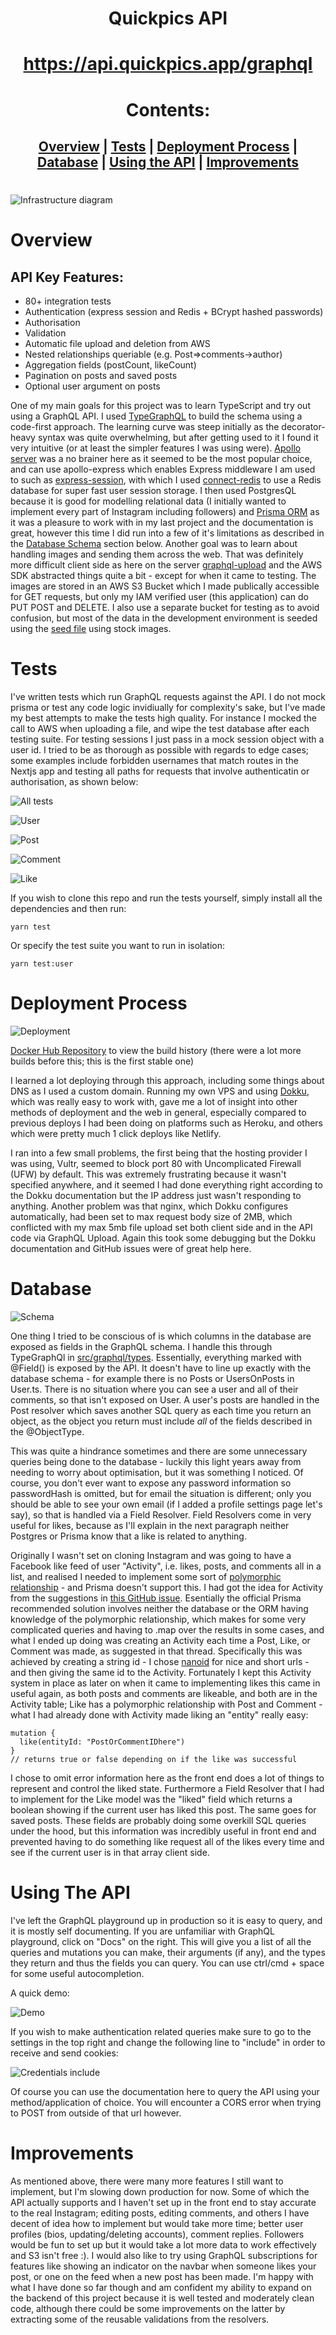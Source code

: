 <div align="center">

# Quickpics API

# https://api.quickpics.app/graphql

# Contents:

## [Overview](#overview) | [Tests](#tests) | [Deployment Process](#deployment-process) | [Database](#database) | [Using the API](#using-the-api) | [Improvements](#improvements)

</div>

#

![Infrastructure diagram](https://i.gyazo.com/5c91cd72fd315f66e0035f964c4e8671.png)

# Overview

## API Key Features:

- 80+ integration tests
- Authentication (express session and Redis + BCrypt hashed passwords)
- Authorisation
- Validation
- Automatic file upload and deletion from AWS
- Nested relationships queriable (e.g. Post=>comments->author)
- Aggregation fields (postCount, likeCount)
- Pagination on posts and saved posts
- Optional user argument on posts

One of my main goals for this project was to learn TypeScript and try out using a GraphQL API. I used [TypeGraphQL](https://github.com/MichalLytek/type-graphql) to build the schema using a code-first approach. The learning curve was steep initially as the decorator-heavy syntax was quite overwhelming, but after getting used to it I found it very intuitive (or at least the simpler features I was using were). [Apollo server](https://github.com/apollographql/apollo-server) was a no brainer here as it seemed to be the most popular choice, and can use apollo-express which enables Express middleware I am used to such as [express-session](https://github.com/expressjs/session), with which I used [connect-redis](https://github.com/tj/connect-redis) to use a Redis database for super fast user session storage. I then used PostgresQL because it is good for modelling relational data (I initially wanted to implement every part of Instagram including followers) and [Prisma ORM](https://github.com/prisma/prisma) as it was a pleasure to work with in my last project and the documentation is great, however this time I did run into a few of it's limitations as described in the [Database Schema](#database-schema) section below. Another goal was to learn about handling images and sending them across the web. That was definitely more difficult client side as here on the server [graphql-upload](https://github.com/jaydenseric/graphql-upload) and the AWS SDK abstracted things quite a bit - except for when it came to testing. The images are stored in an AWS S3 Bucket which I made publically accessible for GET requests, but only my IAM verified user (this application) can do PUT POST and DELETE. I also use a separate bucket for testing as to avoid confusion, but most of the data in the development environment is seeded using the [seed file](https://github.com/ConorButler/Quickpics/blob/main/server/prisma/seed.ts) using stock images.

# Tests

I've written tests which run GraphQL requests against the API. I do not mock prisma or test any code logic invidiually for complexity's sake, but I've made my best attempts to make the tests high quality.
For instance I mocked the call to AWS when uploading a file, and wipe the test database after each testing suite. For testing sessions I just pass in a mock session object with a user id. I tried to be as thorough as possible with regards to edge cases; some examples include forbidden usernames that match routes in the Nextjs app and testing all paths for requests that involve authenticatin or authorisation, as shown below:

![All tests](https://i.gyazo.com/6865b9c0015c98633c8313a5d330b7d3.png)

![User](https://i.gyazo.com/5e98b451ae7a385f4c0566e60d265da3.png)

![Post](https://i.gyazo.com/ec98fe081a19114cb2a28ad01326e829.png)

![Comment](https://i.gyazo.com/9c64047fd03e428ec77b803402f45f97.png)

![Like](https://i.gyazo.com/3ea2bbfd174e265e6d924625437949a8.png)

If you wish to clone this repo and run the tests yourself, simply install all the dependencies and then run:

```
yarn test
```

Or specify the test suite you want to run in isolation:

```
yarn test:user
```

# Deployment Process

![Deployment](https://i.gyazo.com/9b98116f29213d60810c6591b13375ef.png)

[Docker Hub Repository](https://hub.docker.com/repository/docker/cwdb/quickpics-api) to view the build history (there were a lot more builds before this; this is the first stable one)

I learned a lot deploying through this approach, including some things about DNS as I used a custom domain. Running my own VPS and using [Dokku](https://dokku.com/), which was really easy to work with, gave me a lot of insight into other methods of deployment and the web in general, especially compared to previous deploys I had been doing on platforms such as Heroku, and others which were pretty much 1 click deploys like Netlify.

I ran into a few small problems, the first being that the hosting provider I was using, Vultr, seemed to block port 80 with Uncomplicated Firewall (UFW) by default. This was extremely frustrating because it wasn't specified anywhere, and it seemed I had done everything right according to the Dokku documentation but the IP address just wasn't responding to anything. Another problem was that nginx, which Dokku configures automatically, had been set to max request body size of 2MB, which conflicted with my max 5mb file upload set both client side and in the API code via GraphQL Upload. Again this took some debugging but the Dokku documentation and GitHub issues were of great help here.

# Database

![Schema](https://i.gyazo.com/48ef2975a5e12bb7593342e7439ca29e.png)

One thing I tried to be conscious of is which columns in the database are exposed as fields in the GraphQL schema. I handle this through TypeGraphQl in [src/graphql/types](https://github.com/ConorButler/Quickpics/tree/main/server/src/graphql/types). Essentially, everything marked with @Field() is exposed by the API. It doesn't have to line up exactly with the database schema - for example there is no Posts or UsersOnPosts in User.ts. There is no situation where you can see a user and all of their comments, so that isn't exposed on User. A user's posts are handled in the Post resolver which saves another SQL query as each time you return an object, as the object you return must include _all_ of the fields described in the @ObjectType.

This was quite a hindrance sometimes and there are some unnecessary queries being done to the database - luckily this light years away from needing to worry about optimisation, but it was something I noticed. Of course, you don't ever want to expose any password information so passwordHash is omitted, but for email the situation is different; only you should be able to see your own email (if I added a profile settings page let's say), so that is handled via a Field Resolver. Field Resolvers come in very useful for likes, because as I'll explain in the next paragraph neither Postgres or Prisma know that a like is related to anything.

Originally I wasn't set on cloning Instagram and was going to have a Facebook like feed of user "Activity", i.e. likes, posts, and comments all in a list, and realised I needed to implement some sort of [polymorphic relationship](https://guides.rubyonrails.org/association_basics.html#polymorphic-associations) - and Prisma doesn't support this. I had got the idea for Activity from the suggestions in [this GitHub issue](https://github.com/prisma/prisma/issues/2505). Esentially the official Prisma recommended solution involves neither the database or the ORM having knowledge of the polymorphic relationship, which makes for some very complicated queries and having to .map over the results in some cases, and what I ended up doing was creating an Activity each time a Post, Like, or Comment was made, as suggested in that thread. Specifically this was achieved by creating a string id - I chose [nanoid](https://github.com/ai/nanoid) for nice and short urls - and then giving the same id to the Activity. Fortunately I kept this Activity system in place as later on when it came to implementing likes this came in useful again, as both posts and comments are likeable, and both are in the Activity table; Like has a polymorphic relationship with Post and Comment - what I had already done with Activity made liking an "entity" really easy:

```
mutation {
  like(entityId: "PostOrCommentIDhere")
}
// returns true or false depending on if the like was successful
```

I chose to omit error information here as the front end does a lot of things to represent and control the liked state. Furthermore a Field Resolver that I had to implement for the Like model was the "liked" field which returns a boolean showing if the current user has liked this post. The same goes for saved posts. These fields are probably doing some overkill SQL queries under the hood, but this information was incredibly useful in front end and prevented having to do something like request all of the likes every time and see if the current user is in that array client side.

# Using The API

I've left the GraphQL playground up in production so it is easy to query, and it is mostly self documenting. If you are unfamiliar with GraphQL playground, click on "Docs" on the right. This will give you a list of all the queries and mutations you can make, their arguments (if any), and the types they return and thus the fields you can query. You can use ctrl/cmd + space for some useful autocompletion.

A quick demo:

![Demo](https://i.gyazo.com/9a51c7afa202dccb9a448cc4c6002ace.gif)

If you wish to make authentication related queries make sure to go to the settings in the top right and change the following line to "include" in order to receive and send cookies:

![Credentials include](https://i.gyazo.com/9349a38d6789dc3f58f763b0d4c3fbe1.png)

Of course you can use the documentation here to query the API using your method/application of choice. You will encounter a CORS error when trying to POST from outside of that url however.

# Improvements

As mentioned above, there were many more features I still want to implement, but I'm slowing down production for now. Some of which the API actually supports and I haven't set up in the front end to stay accurate to the real Instagram; editing posts, editing comments, and others I have decent of idea how to implement but would take more time; better user profiles (bios, updating/deleting accounts), comment replies. Followers would be fun to set up but it would take a lot more data to work effectively and S3 isn't free :). I would also like to try using GraphQL subscriptions for features like showing an indicator on the navbar when someone likes your post, or one on the feed when a new post has been made. I'm happy with what I have done so far though and am confident my ability to expand on the backend of this project because it is well tested and moderately clean code, although there could be some improvements on the latter by extracting some of the reusable validations from the resolvers.
